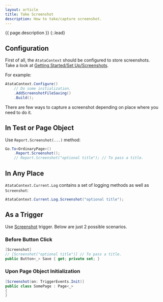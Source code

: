 ```yaml
---
layout: article
title: Take Screenshot
description: How to take/capture screenshot.
---
```


{{ page.description }}
{:.lead}

## Configuration

First of all, the `AtataContext` should be configured to store screenshots.
Take a look at [Getting Started/Set Up/Screenshots](/getting-started/#screenshots).

For example:

```cs
AtataContext.Configure()
    // Do some initialization.
    .AddScreenshotFileSaving()
    .Build();
```

There are few ways to capture a screenshot depending on place where you need to do it.

## In Test or Page Object

Use `Report.Screenshot(...)` method:

```cs
Go.To<OrdinaryPage>()
    .Report.Screenshot();
    // Report.Screenshot("optional title"); // To pass a title.
```

## In Any Place

`AtataContext.Current.Log` contains a set of logging methods as well as `Screenshot`:

```cs
AtataContext.Current.Log.Screenshot("optional title");
```

## As a Trigger

Use [Screenshot](/triggers/#screenshot) trigger.
Below are just 2 possible scenarios.

### Before Button Click

```cs
[Screenshot]
// [Screenshot("optional title")] // To pass a title.
public Button<_> Save { get; private set; }
```

### Upon Page Object Initialization

```cs
[Screenshot(on: TriggerEvents.Init)]
public class SomePage : Page<_>
{
}
```